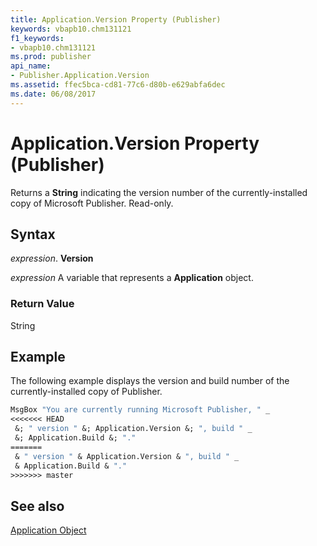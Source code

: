 ```yaml
---
title: Application.Version Property (Publisher)
keywords: vbapb10.chm131121
f1_keywords:
- vbapb10.chm131121
ms.prod: publisher
api_name:
- Publisher.Application.Version
ms.assetid: ffec5bca-cd81-77c6-d80b-e629abfa6dec
ms.date: 06/08/2017
---
```



# Application.Version Property (Publisher)

Returns a  **String** indicating the version number of the currently-installed copy of Microsoft Publisher. Read-only.


## Syntax

 _expression_. **Version**

 _expression_ A variable that represents a  **Application** object.


### Return Value

String


## Example

The following example displays the version and build number of the currently-installed copy of Publisher.


```vb
MsgBox "You are currently running Microsoft Publisher, " _ 
<<<<<<< HEAD
 &; " version " &; Application.Version &; ", build " _ 
 &; Application.Build &; "." 
=======
 & " version " & Application.Version & ", build " _ 
 & Application.Build & "." 
>>>>>>> master

```


## See also


 [Application Object](Publisher.Application.md)


